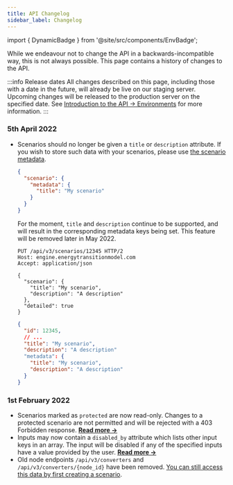 ```yaml
---
title: API Changelog
sidebar_label: Changelog
---
```


import { DynamicBadge } from '@site/src/components/EnvBadge';

While we endeavour not to change the API in a backwards-incompatible way, this is not always possible. This page contains a history of changes to the API.

:::info Release dates
All changes described on this page, including those with a date in the future, will already be live on our staging server. Upcoming changes will be released to the production server on the specified date. See [Introduction to the API → Environments](intro.md#environments) for more information.
:::

### 5th April 2022 <DynamicBadge prodDate="2022-04-05" />

* Scenarios should no longer be given a `title` or `description` attribute. If you wish to store such data with your scenarios, please use [the scenario metadata](scenario-basics.md#metadata).

  ```json
  {
    "scenario": {
      "metadata": {
        "title": "My scenario"
      }
    }
  }
  ```

  For the moment, `title` and `description` continue to be supported, and will result in the corresponding metadata keys being set. This feature will be removed later in May 2022.

  ```http title="Example request"
  PUT /api/v3/scenarios/12345 HTTP/2
  Host: engine.energytransitionmodel.com
  Accept: application/json

  {
    "scenario": {
      "title": "My scenario",
      "description": "A description"
    },
    "detailed": true
  }
  ```

  ```json title="Example response"
  {
    "id": 12345,
    // ...
    "title": "My scenario",
    "description": "A description"
    "metadata": {
      "title": "My scenario",
      "description": "A description"
    }
  }
  ```

### 1st February 2022 <DynamicBadge prodDate="2022-02-01" />

* Scenarios marked as `protected` are now read-only. Changes to a protected scenario are not permitted and will be rejected with a 403 Forbidden response. [**Read more →**](scenario-basics.md#protected-scenarios)
* Inputs may now contain a `disabled_by` attribute which lists other input keys in an array. The input will be disabled if any of the specified inputs have a value provided by the user. [**Read more →**](inputs.md#mutually-exclusive-inputs)
* Old node endpoints `/api/v3/converters` and `/api/v3/converters/{node_id}` have been removed. [You can still access this data by first creating a scenario](nodes.md).

